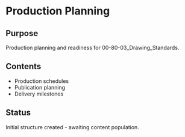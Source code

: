 # Production Planning

## Purpose
Production planning and readiness for 00-80-03_Drawing_Standards.

## Contents
- Production schedules
- Publication planning
- Delivery milestones

## Status
Initial structure created - awaiting content population.
